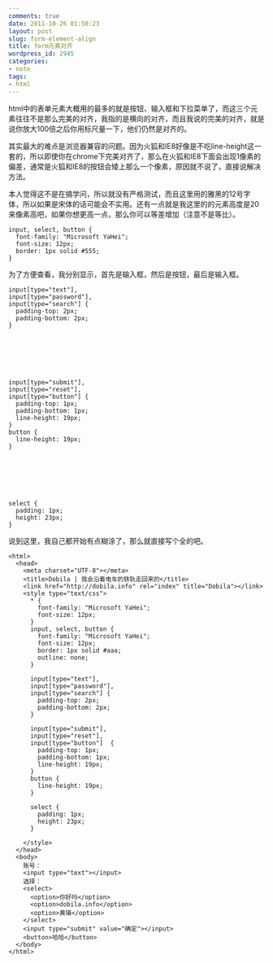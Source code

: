 ```yaml
---
comments: true
date: 2011-10-26 01:50:23
layout: post
slug: form-element-align
title: form元素对齐
wordpress_id: 2945
categories:
- note
tags:
- html
---
```


html中的表单元素大概用的最多的就是按钮、输入框和下拉菜单了，而这三个元素往往不是那么完美的对齐，我指的是横向的对齐，而且我说的完美的对齐，就是说你放大100倍之后你用标尺量一下，他们仍然是对齐的。

其实最大的难点是浏览器兼容的问题。因为火狐和IE8好像是不吃line-height这一套的，所以即使你在chrome下完美对齐了，那么在火狐和IE8下面会出现1像素的偏差，通常是火狐和IE8的按钮会矮上那么一个像素，原因就不说了，直接说解决方法。

本人觉得这不是在搞学问，所以就没有严格测试，而且这里用的雅黑的12号字体，所以如果是宋体的话可能会不实用。还有一点就是我这里的的元素高度是20来像素高吧，如果你想更高一点，那么你可以等差增加（注意不是等比）。


    
    
    input, select, button {
      font-family: "Microsoft YaHei";
      font-size: 12px;
      border: 1px solid #555;
    }
    



为了方便查看，我分别显示，首先是输入框，然后是按钮，最后是输入框。




    
    
    input[type="text"],
    input[type="password"],
    input[type="search"] {
      padding-top: 2px;
      padding-bottom: 2px;
    }
    




    
    
    input[type="submit"],
    input[type="reset"],
    input[type="button"] {
      padding-top: 1px;
      padding-bottom: 1px;
      line-height: 19px;
    }
    button {
      line-height: 19px;
    }
    




    
    
    select {
      padding: 1px;
      height: 23px;
    }
    



说到这里，我自己都开始有点糊涂了，那么就直接写个全的吧。


    
    
    
    <html>
      <head>
        <meta charset="UTF-8"></meta>
        <title>Dobila | 我会沿着电车的铁轨走回来的</title>
        <link href="http://dobila.info" rel="index" title="Dobila"></link>
        <style type="text/css">
          * {
            font-family: "Microsoft YaHei";
            font-size: 12px;
          }
          input, select, button {
            font-family: "Microsoft YaHei";
            font-size: 12px;
            border: 1px solid #aaa;
            outline: none;
          }
    
          input[type="text"],
          input[type="password"],
          input[type="search"] {
            padding-top: 2px;
            padding-bottom: 2px;
          }
    
          input[type="submit"],
          input[type="reset"],
          input[type="button"]  {
            padding-top: 1px;
            padding-bottom: 1px;
            line-height: 19px;
          }
          button {
            line-height: 19px;
          }
    
          select {
            padding: 1px;
            height: 23px;
          }
    
        </style>
      </head>
      <body>
        账号：
        <input type="text"></input>
        选择：
        <select>
          <option>你好吗</option>
          <option>dobila.info</option>
          <option>黄璜</option>
        </select>
        <input type="submit" value="确定"></input>
        <button>哈哈</button>
      </body>
    </html>
    
